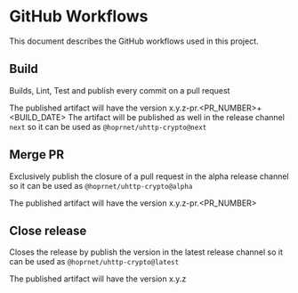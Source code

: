 # GitHub Workflows

This document describes the GitHub workflows used in this project.

## Build

Builds, Lint, Test and publish every commit on a pull request

The published artifact will have the version x.y.z-pr.<PR_NUMBER>+<BUILD_DATE>
The artifact will be published as well in the release channel `next` so it can be used as `@hoprnet/uhttp-crypto@next`

## Merge PR

Exclusively publish the closure of a pull request in the alpha release channel so it can be used as `@hoprnet/uhttp-crypto@alpha`

The published artifact will have the version x.y.z-pr.<PR_NUMBER>

## Close release

Closes the release by publish the version in the latest release channel so it can be used as `@hoprnet/uhttp-crypto@latest`

The published artifact will have the version x.y.z